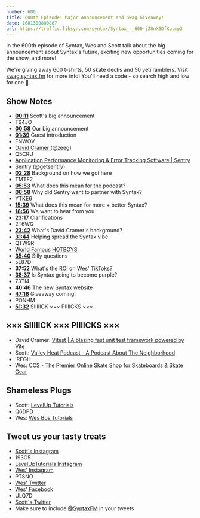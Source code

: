 ```yaml
---
number: 600
title: 600th Episode! Major Announcement and Swag Giveaway!
date: 1681300800887
url: https://traffic.libsyn.com/syntax/Syntax_-_600-jZ8nX5DfKp.mp3
---
```


In the 600th episode of Syntax, Wes and Scott talk about the big announcement about Syntax's future, exciting new opportunities coming for the show, and more!

We're giving away 600 t-shirts, 50 skate decks and 50 yeti ramblers. Visit [swag.syntax.fm](https://swag.syntax.fm/) for more info! You'll need a code - so search high and low for one 👀.

## Show Notes

* **[00:11](#t=00:11)** Scott's big announcement
* T64JO
* **[00:58](#t=00:58)** Our big announcement
* **[01:39](#t=01:39)** Guest introduction
* FNWOV
* [David Cramer (@zeeg)](https://twitter.com/zeeg)
* Q5CRU
* [Application Performance Monitoring & Error Tracking Software | Sentry](https://sentry.io/)
* [Sentry (@getsentry)](https://twitter.com/getsentry)
* **[02:28](#t=02:28)** Background on how we got here
* TMTF2
* **[05:53](#t=05:53)** What does this mean for the podcast?
* **[08:58](#t=08:58)** Why did Sentry want to partner with Syntax?
* YTKE6
* **[15:39](#t=15:39)** What does this mean for more + better Syntax?
* **[18:56](#t=18:56)** We want to hear from you
* **[23:17](#t=23:17)** Clarifications
* 2T6WG
* **[23:42](#t=23:42)** What's David Cramer's background?
* **[31:44](#t=31:44)** Helping spread the Syntax vibe
* QTW9R
* [World Famous HOTBOYS](https://worldfamoushotboys.com/)
* **[35:40](#t=35:40)** Silly questions
* 5L87D
* **[37:52](#t=37:52)** What's the ROI on Wes' TikToks?
* **[38:37](#t=38:37)** Is Syntax going to become purple?
* 73TI4
* **[40:46](#t=40:46)** The new Syntax website
* **[47:16](#t=47:16)** Giveaway coming!
* PONHM
* **[51:32](#t=51:32)** SIIIIICK ××× PIIIICKS ×××

## ××× SIIIIICK ××× PIIIICKS ×××

* David Cramer: [Vitest | A blazing fast unit test framework powered by Vite](https://vitest.dev/)
* Scott: [Valley Heat Podcast - A Podcast About The Neighborhood](https://valleyheatpodcast.com/)
* IRFGH
* Wes: [CCS - The Premier Online Skate Shop for Skateboards & Skate Gear](https://shop.ccs.com/)

## Shameless Plugs

* Scott: [LevelUp Tutorials](https://levelup.video)
* Q6DPD
* Wes: [Wes Bos Tutorials](https://wesbos.com/courses)

## Tweet us your tasty treats

* [Scott's Instagram](https://www.instagram.com/stolinski/)
* 193G5
* [LevelUpTutorials Instagram](https://www.instagram.com/LevelUpTutorials/)
* [Wes' Instagram](https://www.instagram.com/wesbos/)
* PTSNO
* [Wes' Twitter](https://twitter.com/wesbos)
* [Wes' Facebook](https://www.facebook.com/wesbos.developer)
* ULQ7D
* [Scott's Twitter](https://twitter.com/stolinski)
* Make sure to include [@SyntaxFM](https://twitter.com/SyntaxFM) in your tweets
